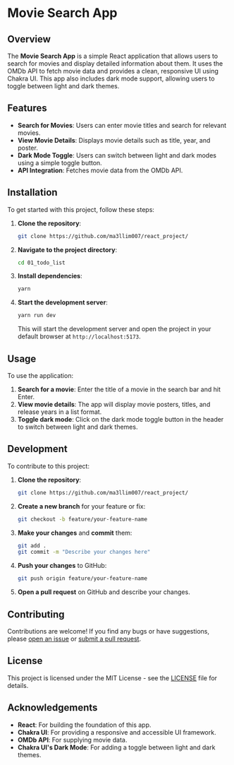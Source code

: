 # **Movie Search App**

## Overview

The **Movie Search App** is a simple React application that allows users to search for movies and display detailed information about them. It uses the OMDb API to fetch movie data and provides a clean, responsive UI using Chakra UI. This app also includes dark mode support, allowing users to toggle between light and dark themes.

## Features

- **Search for Movies**: Users can enter movie titles and search for relevant movies.
- **View Movie Details**: Displays movie details such as title, year, and poster.
- **Dark Mode Toggle**: Users can switch between light and dark modes using a simple toggle button.
- **API Integration**: Fetches movie data from the OMDb API.
  
## Installation

To get started with this project, follow these steps:

1. **Clone the repository**:

    ```bash
    git clone https://github.com/ma3llim007/react_project/
    ```

2. **Navigate to the project directory**:

    ```bash
    cd 01_todo_list
    ```

3. **Install dependencies**:

    ```bash
    yarn
    ```

4. **Start the development server**:

    ```bash
    yarn run dev
    ```

    This will start the development server and open the project in your default browser at `http://localhost:5173`.

## Usage

To use the application:

1. **Search for a movie**: Enter the title of a movie in the search bar and hit Enter.
2. **View movie details**: The app will display movie posters, titles, and release years in a list format.
3. **Toggle dark mode**: Click on the dark mode toggle button in the header to switch between light and dark themes.

## Development

To contribute to this project:

1. **Clone the repository**:

    ```bash
    git clone https://github.com/ma3llim007/react_project/
    ```

2. **Create a new branch** for your feature or fix:

    ```bash
    git checkout -b feature/your-feature-name
    ```

3. **Make your changes** and **commit** them:

    ```bash
    git add .
    git commit -m "Describe your changes here"
    ```

4. **Push your changes** to GitHub:

    ```bash
    git push origin feature/your-feature-name
    ```

5. **Open a pull request** on GitHub and describe your changes.

## Contributing

Contributions are welcome! If you find any bugs or have suggestions, please [open an issue](https://github.com/ma3llim007/react_project/issues) or [submit a pull request](https://github.com/ma3llim007/react_project/pulls).

## License

This project is licensed under the MIT License - see the [LICENSE](../LICENSE) file for details.

## Acknowledgements

- **React**: For building the foundation of this app.
- **Chakra UI**: For providing a responsive and accessible UI framework.
- **OMDb API**: For supplying movie data.
- **Chakra UI's Dark Mode**: For adding a toggle between light and dark themes.